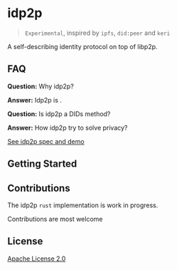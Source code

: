# idp2p

> `Experimental`, inspired by `ipfs`, `did:peer` and `keri`

A self-describing identity protocol on top of libp2p. 


## FAQ

**Question:** Why idp2p?

**Answer:** Idp2p is .

**Question:** Is idp2p a DIDs method?

**Answer:** How idp2p try to solve privacy?


[See idp2p spec and demo](https://idp2p.github.io)


## Getting Started 


## Contributions

The idp2p `rust` implementation is work in progress. 

Contributions are most welcome

## License

[Apache License 2.0](LICENSE) 

